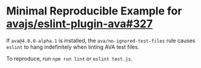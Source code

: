 # Minimal Reproducible Example for [avajs/eslint-plugin-ava#327](https://github.com/avajs/eslint-plugin-ava/issues/327)

If `ava@4.0.0-alpha.1` is installed, the `ava/no-ignored-test-files` rule causes `eslint` to hang indefinitely when linting AVA test files.

To reproduce, run `npm run lint` or `eslint test.js`.
